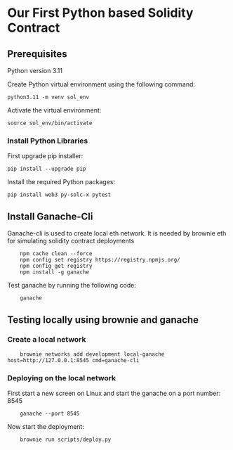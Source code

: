 # Our First Python based Solidity Contract

## Prerequisites

Python version 3.11

Create Python virtual environment using the following command:

```
python3.11 -m venv sol_env
```

Activate the virtual environment:

```
source sol_env/bin/activate
```

### Install Python Libraries

First upgrade pip installer:


```
pip install --upgrade pip
```

Install the required Python packages:

```
pip install web3 py-solc-x pytest
```

## Install Ganache-Cli

Ganache-cli is used to create local eth network. It is needed by brownie eth for simulating solidity contract deployments

```
    npm cache clean --force
    npm config set registry https://registry.npmjs.org/
    npm config get registry
    npm install -g ganache
```

Test ganache by running the following code:

```
    ganache
```




## Testing locally using brownie and ganache

### Create a local network

```
    brownie networks add development local-ganache host=http://127.0.0.1:8545 cmd=ganache-cli
```

### Deploying on the local network

First start a new screen on Linux and start the ganache on a port number: 8545

```
    ganache --port 8545
```

Now start the deployment:

```
    brownie run scripts/deploy.py
```

